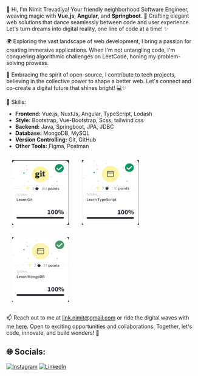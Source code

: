 👋 Hi, I'm Nimit Trevadiya! Your friendly neighborhood Software Engineer, weaving magic with **Vue.js**, **Angular**, and **Springboot**. 🚀 Crafting elegant web solutions that dance seamlessly between code and user experience. Let's turn dreams into digital reality, one line of code at a time! ✨

🌍 Exploring the vast landscape of web development, I bring a passion for creating immersive applications. When I'm not untangling code, I'm conquering algorithmic challenges on LeetCode, honing my problem-solving prowess.

🌟 Embracing the spirit of open-source, I contribute to tech projects, believing in the collective power to shape a better web. Let's connect and co-create a digital future that shines bright! 💻✨

🚀 Skills:
- **Frontend:** Vue.js, NuxtJs, Angular, TypeScript, Lodash
- **Style:** Bootstrap, Vue-Bootstrap, Scss, tailwind css
- **Backend:** Java, Springboot, JPA, JDBC
- **Database:** MongoDB, MySQL
- **Version Controlling:** Git, GitHub
- **Other Tools:** Figma, Postman 

<span><img src="images/git.png" alt="Image Alt Text" width="150" height="170" style="margin: 15px;"></span>
<span><img src="images/ts.png" alt="Image Alt Text" width="150" height="170" style="margin: 15px;"></span>
<span><img src="images/mongo.png" alt="Image Alt Text" width="150" height="170" style="margin: 15px;"></span>

📫 Reach out to me at link.nimit@gmail.com or ride the digital waves with me [here](#). Open to exciting opportunities and collaborations. Together, let's code, innovate, and build wonders! 🌟

## 🌐 Socials:
[![Instagram](https://img.shields.io/badge/Instagram-%23E4405F.svg?logo=Instagram&logoColor=white)](https://instagram.com/nimit.trevadiya3) [![LinkedIn](https://img.shields.io/badge/LinkedIn-%230077B5.svg?logo=linkedin&logoColor=white)](https://linkedin.com/in/nimittrevadiya)
